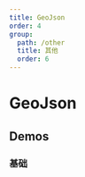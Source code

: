 ```yaml
---
title: GeoJson
order: 4
group:
  path: /other
  title: 其他
  order: 6
---
```


# GeoJson

## Demos

### 基础

<code src="./geojson" />

<API src="../../../src/components/GeoJson/GeoJson.tsx"></API>
